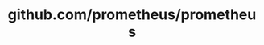 ---
layout: post
title: github.com/prometheus/prometheus
categories: link
tags: [انگلیسی, برنامه‌نویسی]
---